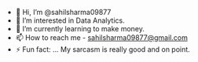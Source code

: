 - 👋 Hi, I’m @sahilsharma09877
- 👀 I’m interested in Data Analytics.
- 🌱 I’m currently learning to make money.
- 📫 How to reach me - sahilsharma09877@gmail.com
- ⚡ Fun fact: ... My sarcasm is really good and on point.

<!---
sahilsharma09877/sahilsharma09877 is a ✨ special ✨ repository because its `README.md` (this file) appears on your GitHub profile.
You can click the Preview link to take a look at your changes.
--->
